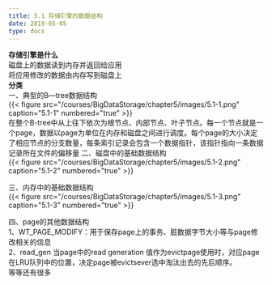 ```yaml
---
title: 5.1 存储引擎的数据结构
date: 2019-05-05
type: docs
---
```

**存储引擎是什么**  
  磁盘上的数据读到内存并返回给应用  
  将应用修改的数据由内存写到磁盘上  
**分类**  
一、典型的B—tree数据结构   
{{< figure src="/courses/BigDataStorage/chapter5/images/5.1-1.png" caption="5.1-1" numbered="true" >}}  
 在整个B-tree中从上往下依次为根节点、内部节点、叶子节点。每一个节点就是一个page，数据以page为单位在内存和磁盘之间进行调度。每个page的大小决定了相应节点的分支数量，每条索引记录会包含一个数据指针，该指针指向一条数据记录所在文件的偏移量
二、磁盘中的基础数据结构  
{{< figure src="/courses/BigDataStorage/chapter5/images/5.1-2.png" caption="5.1-2" numbered="true" >}} 
 
三、内存中的基础数据结构  
{{< figure src="/courses/BigDataStorage/chapter5/images/5.1-3.png" caption="5.1-3" numbered="true" >}}  

四、page的其他数据结构  
1、WT_PAGE_MODIFY：用于保存page上的事务、脏数据字节大小等与page修改相关的信息  
2、read_gen 当page中的read generation 值作为evictpage使用时，对应page在LRU队列中的位置，决定page被evictsever选中淘汰出去的先后顺序。  
等等还有很多



